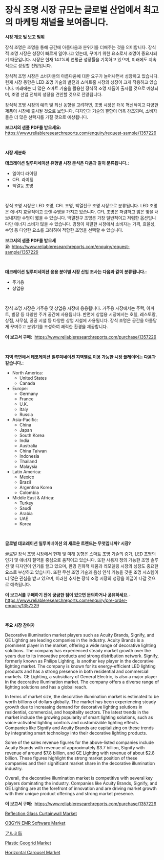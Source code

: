 <p><h1>장식 조명 시장 규모는 글로벌 산업에서 최고의 마케팅 채널을 보여줍니다.</h1></p><p><strong>시장 개요 및 보고 범위</strong></p>
<p><p>장식 조명은 조명을 통해 공간에 아름다움과 분위기를 더해주는 것을 의미합니다. 장식적 조명 시장은 성장이 빠르게 일어나고 있는데, 꾸미기 위한 요소로서 조명이 중요시되기 때문입니다. 시장은 현재 14.1%의 연평균 성장률을 기록하고 있으며, 미래에도 지속적으로 성장할 전망입니다.</p><p>장식적 조명 시장은 소비자들의 아름다움에 대한 요구가 늘어나면서 성장하고 있습니다. 현재 시장 동향은 LED 조명 기술의 발전과 스마트홈 시장의 성장이 크게 작용하고 있습니다. 미래에는 더 많은 스마트 기술을 활용한 장식적 조명 제품이 출시될 것으로 예상되며, 조명 산업 전체의 성장을 견인할 것으로 전망됩니다.</p><p>장식적 조명 시장의 예측 및 최신 동향을 고려하면, 조명 시장은 더욱 혁신적이고 다양한 제품이 시장에 출시될 것으로 보입니다. 디자인과 기술의 결합이 더욱 강조되며, 소비자들은 더 많은 선택지를 가질 것으로 예상됩니다.</p></p>
<p><strong>보고서의 샘플 PDF를 받으세요:</strong> <a href="https://www.reliableresearchreports.com/enquiry/request-sample/1357229">https://www.reliableresearchreports.com/enquiry/request-sample/1357229</a></p>
<p>&nbsp;</p>
<p><strong>시장 세분화</strong></p>
<p><strong>데코레이션 일루미네이션 유형별 시장 분석은 다음과 같이 분류됩니다.:</strong></p>
<p><ul><li>엘이디 라이팅</li><li>CFL 라이팅</li><li>백열등 조명</li></ul></p>
<p>&nbsp;</p>
<p><p>장식 조명 시장은 LED 조명, CFL 조명, 백열전구 조명 시장으로 분류됩니다. LED 조명은 에너지 효율적이고 오랜 수명을 가지고 있습니다. CFL 조명은 저렴하고 밝은 빛을 내보내지만 수명이 짧을 수 있습니다. 백열전구 조명은 가장 일반적이고 저렴한 옵션입니다만 에너지 소비가 많을 수 있습니다. 경쟁이 치열한 시장에서 소비자는 가격, 효율성, 수명 등 다양한 요소를 고려하여 적합한 조명을 선택할 수 있습니다.</p></p>
<p><strong>보고서의 샘플 PDF를 받으세요:</strong>&nbsp;<a href="https://www.reliableresearchreports.com/enquiry/request-sample/1357229">https://www.reliableresearchreports.com/enquiry/request-sample/1357229</a></p>
<p>&nbsp;</p>
<p><strong> 데코레이션 일루미네이션 응용 분야별 시장 산업 조사는 다음과 같이 분류됩니다.:</strong></p>
<p><ul><li>주거용</li><li>상업용</li></ul></p>
<p>&nbsp;</p>
<p><p>장식 조명 시장은 거주용 및 상업용 시장에 응용됩니다. 거주용 시장에서는 주택, 아파트, 별장 등 다양한 주거 공간에 사용됩니다. 반면에 상업용 시장에서는 호텔, 레스토랑, 상점, 사무실, 공공 시설 등 다양한 상업 시설에 사용됩니다. 장식 조명은 공간을 아름답게 꾸며주고 분위기를 조성하여 쾌적한 환경을 제공합니다.</p></p>
<p><strong>이 보고서 구매:</strong>&nbsp; <a href="https://www.reliableresearchreports.com/purchase/1357229">https://www.reliableresearchreports.com/purchase/1357229</a></p>
<p>&nbsp;</p>
<p><strong>지역 측면에서 데코레이션 일루미네이션 지역별로 이용 가능한 시장 플레이어는 다음과 같습니다.:</strong></p>
<p><ul>
    <li>
        North America:
        <ul>
            <li>United States</li>
            <li>Canada</li>
        </ul>
    </li>
    <li>
        Europe:
        <ul>
            <li>Germany</li>
            <li>France</li>
            <li>U.K.</li>
            <li>Italy</li>
            <li>Russia</li>
        </ul>
    </li>
    <li>
        Asia-Pacific:
        <ul>
            <li>China</li>
            <li>Japan</li>
            <li>South Korea</li>
            <li>India</li>
            <li>Australia</li>
            <li>China Taiwan</li>
            <li>Indonesia</li>
            <li>Thailand</li>
            <li>Malaysia</li>
        </ul>
    </li>
    <li>
        Latin America:
        <ul>
            <li>Mexico</li>
            <li>Brazil</li>
            <li>Argentina Korea</li>
            <li>Colombia</li>
        </ul>
    </li>
    <li>
        Middle East & Africa:
        <ul>
            <li>Turkey</li>
            <li>Saudi</li>
            <li>Arabia</li>
            <li>UAE</li>
            <li>Korea</li>
        </ul>
    </li>
    </ul></p>
<p>&nbsp;</p>
<p><strong>글로벌 데코레이션 일루미네이션 의 새로운 트렌드는 무엇입니까? 시장?</strong></p>
<p><p>글로벌 장식 조명 시장에서 현재 및 미래 동향은 스마트 조명 기술의 증가, LED 조명의 인기 및 에너지 절약을 중심으로 움직이고 있습니다. 또한 사용자 정의 가능한 조명 솔루션 및 디자인이 인기를 끌고 있으며, 환경 친화적 제품과 리모델링 시장의 성장도 중요한 요소로 부상하고 있습니다. 또한 무선 조명 기술과 음성 인식 기능을 갖춘 조명 시스템이 더 많은 관심을 받고 있으며, 이러한 추세는 장식 조명 시장의 성장을 이끌어 나갈 것으로 예측됩니다.</p></p>
<p><strong>이 보고서를 구매하기 전에 궁금한 점이 있으면 문의하거나 공유하세요.</strong>- <a href="https://www.reliableresearchreports.com/enquiry/pre-order-enquiry/1357229">https://www.reliableresearchreports.com/enquiry/pre-order-enquiry/1357229</a></p>
<p>&nbsp;</p>
<p><strong>주요 시장 참여자</strong></p>
<p><p>Decorative illumination market players such as Acuity Brands, Signify, and GE Lighting are leading companies in the industry. Acuity Brands is a prominent player in the market, offering a wide range of decorative lighting solutions. The company has experienced steady market growth over the years due to its innovative products and strong distribution network. Signify, formerly known as Philips Lighting, is another key player in the decorative lighting market. The company is known for its energy-efficient LED lighting products and has a strong presence in both residential and commercial markets. GE Lighting, a subsidiary of General Electric, is also a major player in the decorative illumination market. The company offers a diverse range of lighting solutions and has a global reach.</p><p>In terms of market size, the decorative illumination market is estimated to be worth billions of dollars globally. The market has been experiencing steady growth due to increasing demand for decorative lighting solutions in residential, commercial, and hospitality sectors. The latest trends in the market include the growing popularity of smart lighting solutions, such as voice-activated lighting controls and customizable lighting effects. Companies like Signify and Acuity Brands are capitalizing on these trends by integrating smart technology into their decorative lighting products.</p><p>Some of the sales revenue figures for the above-listed companies include Acuity Brands with revenue of approximately $3.7 billion, Signify with revenue of around $7.8 billion, and GE Lighting with revenue of about $2.8 billion. These figures highlight the strong market position of these companies and their significant market share in the decorative illumination industry. </p><p>Overall, the decorative illumination market is competitive with several key players dominating the industry. Companies like Acuity Brands, Signify, and GE Lighting are at the forefront of innovation and are driving market growth with their unique product offerings and strong market presence.</p></p>
<p><strong>이 보고서 구매:</strong>&nbsp;&nbsp;<a href="https://www.reliableresearchreports.com/purchase/1357229">https://www.reliableresearchreports.com/purchase/1357229</a></p>
<p><p><a href="https://github.com/irfadac/Market-Research-Report-List-2/blob/main/reflection-glass-curtainwall-market.md">Reflection Glass Curtainwall Market</a></p><p><a href="https://issuu.com/reportprime-2/docs/obgyn-emr-software-market-size-2030.pptx">OBGYN EMR Software Market</a></p><p><a href="https://github.com/ycmtqqhvk3273/Market-Research-Report-List-1/blob/main/9185951193934.md">アルミ缶</a></p><p><a href="https://github.com/ashepherd82/Market-Research-Report-List-3/blob/main/plastic-geogrid-market.md">Plastic Geogrid Market</a></p><p><a href="https://issuu.com/reportprime-2/docs/horizontal-carousel-market-size-2030.pptx">Horizontal Carousel Market</a></p></p>
